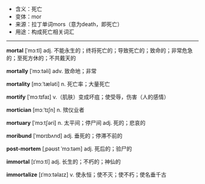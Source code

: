- <span class="definition">含义：死亡</span>
- <span class="definition">变体：mor</span>
- <span class="definition">来源：拉丁单词mors（意为death，即死亡）</span>
- <span class="definition">用途：构成死亡相关词汇</span>

---

<span class="vocabulary">**mortal**</span> [ˈmɔːtl] adj. 不能永生的；终将死亡的；导致死亡的；致命的；非常危急的；至死方休的；不共戴天的

<span class="vocabulary">**mortally**</span> [ˈmɔːtəli] adv. 致命地；非常

<span class="vocabulary">**mortality**</span> [mɔːˈtæləti] n. 死亡率；大量死亡

<span class="vocabulary">**mortify**</span> [ˈmɔːtɪfaɪ] v.（肌肤）变成坏疽；使受辱，伤害（人的感情）

<span class="vocabulary">**mortician**</span> [mɔːˈtɪʃn] n. 殡仪业者  

<span class="vocabulary">**mortuary**</span> [ˈmɔːtʃəri] n. 太平间；停尸间 adj. 死的；悲哀的

<span class="vocabulary">**moribund**</span> [ˈmɒrɪbʌnd] adj. 垂死的；停滞不前的

<span class="vocabulary">**post-mortem**</span> [ˌpəʊst ˈmɔːtəm] adj. 死后的；验尸的


<span class="vocabulary">**immortal**</span> [ɪˈmɔːtl] adj. 长生的；不朽的；神仙的

<span class="vocabulary">**immortalize**</span> [ɪˈmɔːtəlaɪz] v. 使永恒；使不灭；使不朽；使名垂千古

